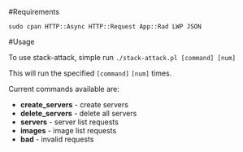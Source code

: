 #Requirements
    
    sudo cpan HTTP::Async HTTP::Request App::Rad LWP JSON

#Usage

To use stack-attack, simple run `./stack-attack.pl [command] [num]`

This will run the specified `[command]` `[num]` times.

Current commands available are:

* __create_servers__ - create servers
* __delete_servers__ - delete all servers
* __servers__ - server list requests
* __images__ - image list requests
* __bad__ - invalid requests
